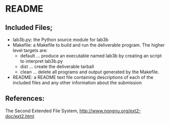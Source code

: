 # README

## Included Files;
* lab3b.py: the Python source module for lab3b
* Makefile: a Makefile to build and run the deliverable program. The higher level targets are:
	* default ... produce an executable named lab3b by creating an script to interpret lab3b.py
	* dist ... create the deliverable tarball
	* clean ... delete all programs and output generated by the Makefile.
* README: a README text file containing descriptions of each of the included files and any other information about the submission

## References:
The Second Extended File System, http://www.nongnu.org/ext2-doc/ext2.html
